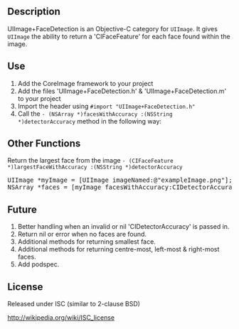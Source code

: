 ## Description

UIImage+FaceDetection is an Objective-C category for `UIImage`. It gives `UIImage` the ability to return a 'CIFaceFeature' for each face found within the image.

## Use

1.  Add the CoreImage framework to your project
2.  Add the files 'UIImage+FaceDetection.h' & 'UIImage+FaceDetection.m' to your project
3.  Import the header using  `#import "UIImage+FaceDetection.h"`
4.  Call the `- (NSArray *)facesWithAccuracy :(NSString *)detectorAccuracy` method in the following way:

## Other Functions
Return the largest face from the image 
`- (CIFaceFeature *)largestFaceWithAccuracy :(NSString *)detectorAccuracy`

<pre>
UIImage *myImage = [UIImage imageNamed:@"exampleImage.png"];
NSArray *faces = [myImage facesWithAccuracy:CIDetectorAccuracyHigh];
</pre>

## Future

1.  Better handling when an invalid or nil 'CIDetectorAccuracy' is passed in.
2.  Return nil or error when no faces are found.
3.  Additional methods for returning smallest face.
4.  Additional methods for returning centre-most, left-most & right-most faces.
5.  Add podspec.

## License

Released under ISC (similar to 2-clause BSD)

http://wikipedia.org/wiki/ISC_license
